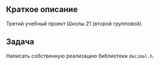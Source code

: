 ## Краткое описание

Третий учебный проект Школы 21 (второй групповой).

## Задача

Написать собственную реализацию библиотеки `decimal.h`.